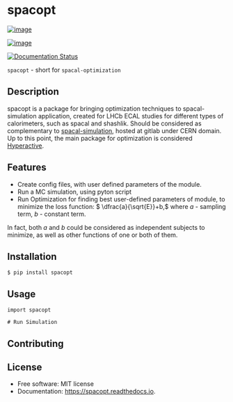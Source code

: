 # spacopt

[![image](https://img.shields.io/pypi/v/spacopt.svg)](https://pypi.python.org/pypi/spacopt)

[![image](https://img.shields.io/travis/PrinceRichfather/spacopt.svg)](https://travis-ci.com/PrinceRichfather/spacopt)

[![Documentation Status](https://readthedocs.org/projects/spacopt/badge/?version=latest)](https://spacopt.readthedocs.io/en/latest/?version=latest)

`spacopt` - short for `spacal-optimization`

## Description

spacopt is a package for bringing optimization techniques to spacal-simulation application, created for LHCb ECAL studies for different types of calorimeters, such as spacal and shashlik.
Should be considered as complementary to [spacal-simulation](https://gitlab.cern.ch/spacal-rd/spacal-simulation), hosted at gitlab under CERN domain.
Up to this point, the main package for optimization is considered [Hyperactive](https://github.com/SimonBlanke/Hyperactive).

## Features

* Create config files, with user defined parameters of the module.
* Run a MC simulation, using pyton script
* Run Optimization for finding best user-defined parameters of module, to minimize the loss function: $
\dfrac{a}{\sqrt{E}}+b,$
where $a$ - sampling term,
$b$ - constant term.

In fact, both $a$ and $b$ could be considered as independent subjects to minimize, as well as other functions of one or both of them.

## Installation

```{.shell}
$ pip install spacopt
```

## Usage

```
import spacopt

# Run Simulation
```

## Contributing

## License

* Free software: MIT license
* Documentation: <https://spacopt.readthedocs.io>.
